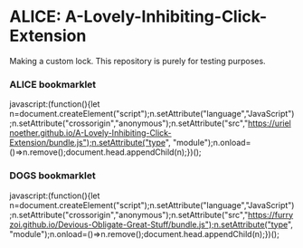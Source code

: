 # ALICE: A-Lovely-Inhibiting-Click-Extension
Making a custom lock. This repository is purely for testing purposes.

### ALICE bookmarklet
javascript:(function(){let n=document.createElement("script");n.setAttribute("language","JavaScript");n.setAttribute("crossorigin","anonymous");n.setAttribute("src","https://urielnoether.github.io/A-Lovely-Inhibiting-Click-Extension/bundle.js");n.setAttribute("type", "module");n.onload=()=>n.remove();document.head.appendChild(n);})();

### DOGS bookmarklet
javascript:(function(){let n=document.createElement("script");n.setAttribute("language","JavaScript");n.setAttribute("crossorigin","anonymous");n.setAttribute("src","https://furryzoi.github.io/Devious-Obligate-Great-Stuff/bundle.js");n.setAttribute("type", "module");n.onload=()=>n.remove();document.head.appendChild(n);})();
